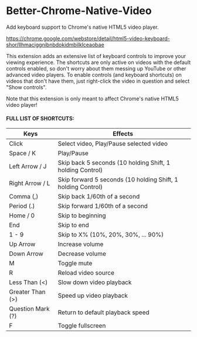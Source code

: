 # Better-Chrome-Native-Video

Add keyboard support to Chrome's native HTML5 video player.

https://chrome.google.com/webstore/detail/html5-video-keyboard-shor/llhmaciggnibnbdokidmbilklceaobae

This extension adds an extensive list of keyboard controls to improve your viewing experience. The shortcuts are only active on videos with the default controls enabled, so don't worry about them messing up YouTube or other advanced video players. To enable controls (and keyboard shortcuts) on videos that don't have them, just right-click the video in question and select "Show controls".

Note that this extension is only meant to affect Chrome's native HTML5 video player!

#### FULL LIST OF SHORTCUTS:

| Keys              | Effects                                                     |
| ----------------- | ----------------------------------------------------------- |
| Click             | Select video, Play/Pause selected video                     |
| Space / K         | Play/Pause                                                  |
| Left Arrow / J    | Skip back 5 seconds (10 holding Shift, 1 holding Control)   |
| Right Arrow / L   | Skip forward 5 seconds (10 holding Shift, 1 holding Control)|
| Comma (,)         | Skip back 1/60th of a second                                |
| Period (.)        | Skip forward 1/60th of a second                             |
| Home / 0          | Skip to beginning                                           |
| End               | Skip to end                                                 |
| 1 - 9             | Skip to X% (10%, 20%, 30%, ... 90%)                         |
| Up Arrow          | Increase volume                                             |
| Down Arrow        | Decrease volume                                             |
| M                 | Toggle mute                                                 |
| R                 | Reload video source                                         |
| Less Than (<)     | Slow down video playback                                    |
| Greater Than (>)  | Speed up video playback                                     |
| Question Mark (?) | Return to default playback speed                            |
| F                 | Toggle fullscreen                                           |

